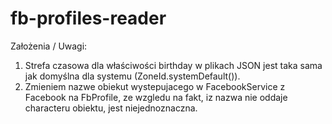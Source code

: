 # fb-profiles-reader

Założenia / Uwagi:
1. Strefa czasowa dla właściwości birthday w plikach JSON jest taka sama jak domyślna dla systemu (ZoneId.systemDefault()).
2. Zmieniem nazwe obiekut wystepujacego w FacebookService z Facebook na FbProfile, ze wzgledu na fakt, iz nazwa nie oddaje characteru obiektu, jest niejednoznaczna. 